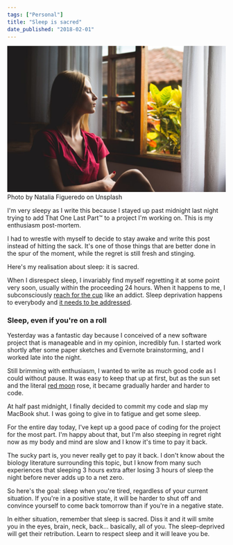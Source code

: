 ```yaml
---
tags: ["Personal"]
title: "Sleep is sacred"
date_published: "2018-02-01"
---
```


![sleep is sacred nickang blog](images/natalia-figueredo-350529-1024x684.jpg) Photo by Natalia Figueredo on Unsplash

I'm very sleepy as I write this because I stayed up past midnight last night trying to add That One Last Part™ to a project I'm working on. This is my enthusiasm post-mortem.

I had to wrestle with myself to decide to stay awake and write this post instead of hitting the sack. It's one of those things that are better done in the spur of the moment, while the regret is still fresh and stinging.

Here's my realisation about sleep: it is sacred.

When I disrespect sleep, I invariably find myself regretting it at some point very soon, usually within the proceeding 24 hours. When it happens to me, I subconsciously [reach for the cup](/2017-10-29-litmus-test-enough-rest/) like an addict. Sleep deprivation happens to everybody and [it needs to be addressed](/2017-01-08-always-tired-folly/).

### Sleep, even if you're on a roll

Yesterday was a fantastic day because I conceived of a new software project that is manageable and in my opinion, incredibly fun. I started work shortly after some paper sketches and Evernote brainstorming, and I worked late into the night.

Still brimming with enthusiasm, I wanted to write as much good code as I could without pause. It was easy to keep that up at first, but as the sun set and the literal [red moon](https://www.channelnewsasia.com/news/singapore/super-blue-blood-moon-singapore-lunar-eclipse-9914074) rose, it became gradually harder and harder to code.

At half past midnight, I finally decided to commit my code and slap my MacBook shut. I was going to give in to fatigue and get some sleep.

For the entire day today, I've kept up a good pace of coding for the project for the most part. I'm happy about that, but I'm also steeping in regret right now as my body and mind are slow and I know it's time to pay it back.

The sucky part is, you never really get to pay it back. I don't know about the biology literature surrounding this topic, but I know from many such experiences that sleeping 3 hours extra after losing 3 hours of sleep the night before never adds up to a net zero.

So here's the goal: sleep when you're tired, regardless of your current situation. If you're in a positive state, it will be harder to shut off and convince yourself to come back tomorrow than if you're in a negative state.

In either situation, remember that sleep is sacred. Diss it and it will smite you in the eyes, brain, neck, back... basically, all of you. The sleep-deprived will get their retribution. Learn to respect sleep and it will leave you be.
